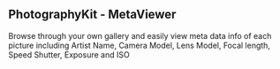 ## PhotographyKit - MetaViewer

Browse through your own gallery and easily view meta data info of each picture including Artist Name, Camera Model, Lens Model, Focal length, Speed Shutter, Exposure and ISO
